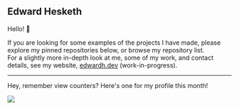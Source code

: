 ## Edward Hesketh

Hello! :wave:

If you are looking for some examples of the projects I have made, please explore my pinned repositories below, or browse my repository list.</br>
For a slightly more in-depth look at me, some of my work, and contact details, see my website, [edwardh.dev](https://edwardh.dev/) (work-in-progress).

---

Hey, remember view counters? Here's one for my profile this month!


<img src="https://profile-counter.glitch.me/headblockhead-2025-04/count.svg" />
